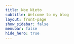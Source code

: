 ```yaml
---
title: Noe Nieto
subtitle: Welcome to my blog
layout: front-page
show_sidebar: false
menubar: false
hide_hero: true
---
```

